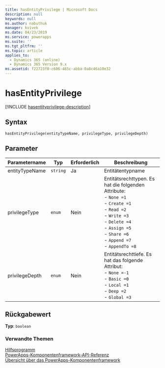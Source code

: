 ```yaml
---
title: hasEntityPrivilege | Microsoft Docs
description: null
keywords: null
ms.author: nabuthuk
manager: kvivek
ms.date: 04/23/2019
ms.service: powerapps
ms.suite: ''
ms.tgt_pltfrm: ''
ms.topic: article
applies_to:
  - Dynamics 365 (online)
  - Dynamics 365 Version 9.x
ms.assetid: f22723f0-c606-465c-abba-0a8c46a10e32
---
```


# <a name="hasentityprivilege"></a>hasEntityPrivilege

[!INCLUDE [hasentityprivilege-description](includes/hasentityprivilege-description.md)]

## <a name="syntax"></a>Syntax

`hasEntityPrivilege(entityTypeName, privilegeType, privilegeDepth)`

## <a name="parameters"></a>Parameter

| Parametername|Typ|Erforderlich|Beschreibung|
| ------------- |----|--------|-----------|
|entityTypeName|`string`|Ja|Entitätentypname|
|privilegeType|`enum`|Nein|Entitätsrechttypen. Es hat die folgenden Attribute:<br/>- `None =1`<br/>- `Create =1` <br/>- `Read =2`<br/>- `Write =3`<br/>- `Delete =4`<br/>- `Assign =5`<br/>- `Share =6`<br/>- `Append =7`<br/>- `AppendTo =8`|
|privilegeDepth|`enum`|Nein|Entitätsrechttiefe. Es hat das folgende Attribut: <br/>- `None =-1`<br/>- `Basic =0`<br/>- `Local =1`<br/>- `Deep =2`<br/>- `Global =3`|

## <a name="return-value"></a>Rückgabewert

**Typ**: `boolean`

### <a name="related-topics"></a>Verwandte Themen

[Hilfsprogramm](../utility.md)<br/>
[PowerApps-Komponentenframework-API-Referenz](../../reference/index.md)<br/>
[Übersicht über das PowerApps-Komponentenframework](../../overview.md)
